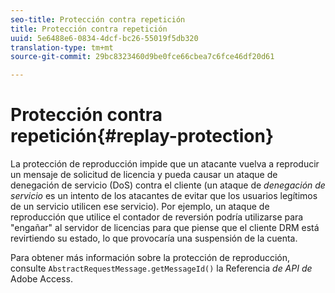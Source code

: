 ```yaml
---
seo-title: Protección contra repetición
title: Protección contra repetición
uuid: 5e6488e6-0834-4dcf-bc26-55019f5db320
translation-type: tm+mt
source-git-commit: 29bc8323460d9be0fce66cbea7c6fce46df20d61

---
```



# Protección contra repetición{#replay-protection}

La protección de reproducción impide que un atacante vuelva a reproducir un mensaje de solicitud de licencia y pueda causar un ataque de denegación de servicio (DoS) contra el cliente (un ataque de *denegación de servicio* es un intento de los atacantes de evitar que los usuarios legítimos de un servicio utilicen ese servicio). Por ejemplo, un ataque de reproducción que utilice el contador de reversión podría utilizarse para &quot;engañar&quot; al servidor de licencias para que piense que el cliente DRM está revirtiendo su estado, lo que provocaría una suspensión de la cuenta.

Para obtener más información sobre la protección de reproducción, consulte `AbstractRequestMessage.getMessageId()` la Referencia *de API de* Adobe Access.
